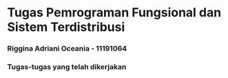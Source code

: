 # Tugas Pemrograman Fungsional dan Sistem Terdistribusi

### Riggina Adriani Oceania - 11191064

### Tugas-tugas yang telah dikerjakan
